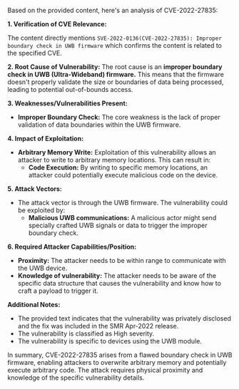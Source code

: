 Based on the provided content, here's an analysis of CVE-2022-27835:

**1. Verification of CVE Relevance:**

The content directly mentions `SVE-2022-0136(CVE-2022-27835): Improper boundary check in UWB firmware` which confirms the content is related to the specified CVE.

**2. Root Cause of Vulnerability:**
The root cause is an **improper boundary check in UWB (Ultra-Wideband) firmware.** This means that the firmware doesn't properly validate the size or boundaries of data being processed, leading to potential out-of-bounds access.

**3. Weaknesses/Vulnerabilities Present:**
- **Improper Boundary Check:** The core weakness is the lack of proper validation of data boundaries within the UWB firmware.

**4. Impact of Exploitation:**
- **Arbitrary Memory Write:** Exploitation of this vulnerability allows an attacker to write to arbitrary memory locations. This can result in:
    - **Code Execution:** By writing to specific memory locations, an attacker could potentially execute malicious code on the device.
   
**5. Attack Vectors:**
- The attack vector is through the UWB firmware. The vulnerability could be exploited by:
    - **Malicious UWB communications:** A malicious actor might send specially crafted UWB signals or data to trigger the improper boundary check.

**6. Required Attacker Capabilities/Position:**
- **Proximity:** The attacker needs to be within range to communicate with the UWB device. 
- **Knowledge of vulnerability:** The attacker needs to be aware of the specific data structure that causes the vulnerability and know how to craft a payload to trigger it.

**Additional Notes:**
- The provided text indicates that the vulnerability was privately disclosed and the fix was included in the SMR Apr-2022 release.
- The vulnerability is classified as High severity.
- The vulnerability is specific to devices using the UWB module.

In summary, CVE-2022-27835 arises from a flawed boundary check in UWB firmware, enabling attackers to overwrite arbitrary memory and potentially execute arbitrary code. The attack requires physical proximity and knowledge of the specific vulnerability details.
